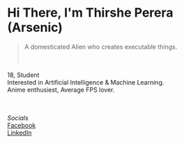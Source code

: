 # Hi There, I'm Thirshe Perera (Arsenic)<br>
> A domesticated Alien who creates executable things. <br><br><br>



18, Student <br>
Interested in Artificial Intelligence & Machine Learning.<br>
Anime enthusiest, Average FPS lover.<br><br><br>


*Socials* <br>
 [Facebook](https://web.facebook.com/thirshe.perera)<br>[LinkedIn](https://www.linkedin.com/in/thirshe-perera-109644276/?lipi=urn%3Ali%3Apage%3Aprofile_common_profile_index%3Bd5c976e4-ae37-497b-b3bd-851b508d983c)


